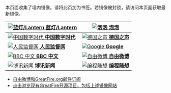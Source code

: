 本页面收集了墙内镜像。请将此页加为书签。若镜像被封锁，请访问本页面获取最新镜像。

[![蓝灯/Lantern](https://raw.githubusercontent.com/greatfire/z/master/lantern.png "以及自由微博和GreatFire.org官方中文论坛 - 免翻墙镜像") **蓝灯/Lantern**](https://d190vlqkktza4c.cloudfront.net/ "以及自由微博和GreatFire.org官方中文论坛 - 免翻墙镜像") | [![泡泡](https://raw.githubusercontent.com/greatfire/z/master/paopao.png "泡泡 - 未经审查的互联网信息 - 免翻墙镜像") **泡泡**](https://pp8.global.ssl.fastly.net/ "泡泡 - 未经审查的互联网信息 - 免翻墙镜像")
------------- | -------------
[![中国数字时代](https://raw.githubusercontent.com/greatfire/z/master/cdt.png "中国数字时代 - 免翻墙镜像") **中国数字时代**](https://cdt1.global.ssl.fastly.net/ "中国数字时代 - 免翻墙镜像") | [![德国之声](https://raw.githubusercontent.com/greatfire/z/master/dw.png "德国之声 - 免翻墙镜像") **德国之声**](https://dw5.global.ssl.fastly.net/ "德国之声 - 免翻墙镜像")
[![人民监督网](https://raw.githubusercontent.com/greatfire/z/master/renminjianduwang.png "人民监督网 - 免翻墙镜像") **人民监督网**](https://d1mh7il84qxl6t.cloudfront.net/ "人民监督网 - 免翻墙镜像") | [![Google](https://raw.githubusercontent.com/greatfire/z/master/google.png "Google - 免翻墙镜像") **Google**](https://db48ymmipqi6b.cloudfront.net/ "Google - 免翻墙镜像")
[![BBC 中文](https://raw.githubusercontent.com/greatfire/z/master/bbc.png "BBC 中文 - 免翻墙镜像") **BBC 中文**](https://d1z269x44ovtxp.cloudfront.net/ "BBC 中文 - 免翻墙镜像") | [![自由微博](https://raw.githubusercontent.com/greatfire/z/master/freeweibo.png "自由微博 - 匿名和不受屏蔽的新浪微博搜索 - 免翻墙镜像") **自由微博**](https://d2hx45h2v0extv.cloudfront.net/ "自由微博 - 匿名和不受屏蔽的新浪微博搜索 - 免翻墙镜像")
[![博讯新闻](https://raw.githubusercontent.com/greatfire/z/master/boxun.png "博讯新闻 - 免翻墙镜像") **博讯新闻**](https://boxun.global.ssl.fastly.net/ "博讯新闻 - 免翻墙镜像") | [![编程随想](https://raw.githubusercontent.com/greatfire/z/master/programthink.png "编程随想的博客 - 免翻墙镜像") **编程随想**](https://d22if0ngl5too8.cloudfront.net/ "编程随想的博客 - 免翻墙镜像")


* [自由微博和GreatFire.org邮件订阅](https://b.us7.list-manage.com/subscribe?u=854fca58782082e0cbdf204a0&id=c78949b93c)
* [点击浏览现有GreatFire开源项目，包括上述镜像网站](https://github.com/greatfire/wiki/wiki)
